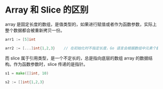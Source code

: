 # Array 和 Slice 的区别

array 是固定长度的数组，是值类型的，如果进行赋值或者作为函数参数，实际上整个数据都会被重新拷贝一份。

```go
arr1 := [5]int

arr2 := [...]int{1,2,3}    // 在初始化时不指定长度，Go 语言会根据数组中元素个数自动设置数组长度，并且不可改变。
```

而 slice 属于引用类型，是一个不定长的，总是指向底层的数组 array 的数据结构。作为函数参数时，slice 传递的是指针。

```go
s1 = make([]int, 10)

s2 := []int{1,2,3}
```